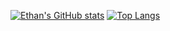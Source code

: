 [![Ethan's GitHub stats](https://github-readme-stats.vercel.app/api?username=ethan-french1&count_private=true&theme=tokyonight)](https://github.com/ethan-french1/github-readme-stats) [![Top Langs](https://github-readme-stats.vercel.app/api/top-langs/?username=ethan-french1&langs_count=8&theme=tokyonight)](https://github.com/ethan-french1/github-readme-stats)
